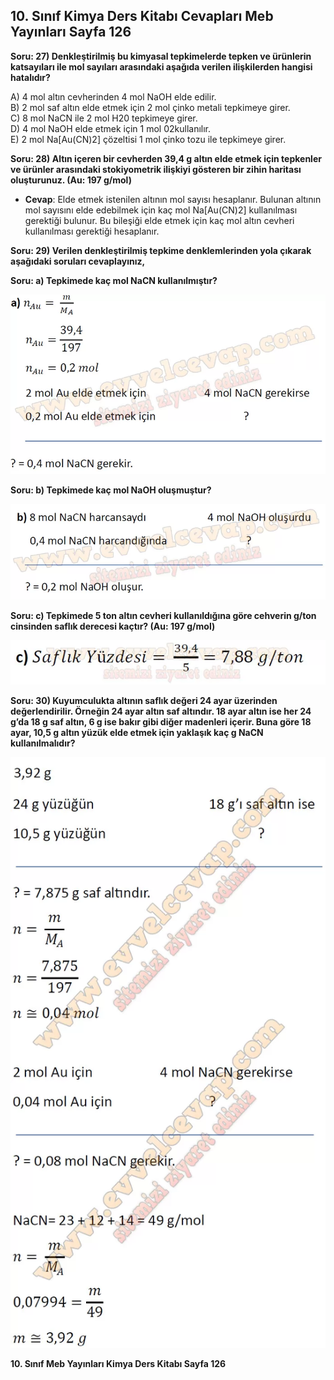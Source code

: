## 10. Sınıf Kimya Ders Kitabı Cevapları Meb Yayınları Sayfa 126

**Soru: 27) Denkleştirilmiş bu kimyasal tepkimelerde tepken ve ürünlerin katsayıları ile mol sayıları arasındaki aşağıda verilen ilişkilerden hangisi hatalıdır?**

A) 4 mol altın cevherinden 4 mol NaOH elde edilir.  
 B) 2 mol saf altın elde etmek için 2 mol çinko metali tepkimeye girer.  
 C) 8 mol NaCN ile 2 mol H20 tepkimeye girer.  
 D) 4 mol NaOH elde etmek için 1 mol 02kullanılır.  
 E) 2 mol Na[Au(CN)2] çözeltisi 1 mol çinko tozu ile tepkimeye girer.

**Soru: 28) Altın içeren bir cevherden 39,4 g altın elde etmek için tepkenler ve ürünler arasındaki stokiyometrik ilişkiyi gösteren bir zihin haritası oluşturunuz. (Au: 197 g/mol)**

* **Cevap**: Elde etmek istenilen altının mol sayısı hesaplanır. Bulunan altının mol sayısını elde edebilmek için kaç mol Na[Au(CN)2] kullanılması gerektiği bulunur. Bu bileşiği elde etmek için kaç mol altın cevheri kullanılması gerektiği hesaplanır.

**Soru: 29) Verilen denkleştirilmiş tepkime denklemlerinden yola çıkarak aşağıdaki soruları cevaplayınız,**

**Soru: a) Tepkimede kaç mol NaCN kullanılmıştır?**

![](./image1.webp)

**Soru: b) Tepkimede kaç mol NaOH oluşmuştur?**

![](./image2.webp)

**Soru: c) Tepkimede 5 ton altın cevheri kullanıldığına göre cehverin g/ton cinsinden saflık derecesi kaçtır? (Au: 197 g/mol)**

![](./image3.webp)

**Soru: 30) Kuyumculukta altının saflık değeri 24 ayar üzerinden değerlendirilir. Örneğin 24 ayar altın saf altındır. 18 ayar altın ise her 24 g’da 18 g saf altın, 6 g ise bakır gibi diğer madenleri içerir. Buna göre 18 ayar, 10,5 g altın yüzük elde etmek için yaklaşık kaç g NaCN kullanılmalıdır?**

![](./image4.webp)

**10. Sınıf Meb Yayınları Kimya Ders Kitabı Sayfa 126**